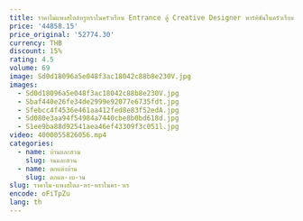 ```yaml
---
title: ราคาไม่แพงสไตล์หรูหราในครัวเรือน Entrance ตู้ Creative Designer พาร์ทิชันในครัวเรือนห้องนั่งเล่นหินแผ่นคอนโซล
price: '44858.15'
price_original: '52774.30'
currency: THB
discount: 15%
rating: 4.5
volume: 69
image: Sd0d18096a5e048f3ac18042c88b8e230V.jpg
images:
  - Sd0d18096a5e048f3ac18042c88b8e230V.jpg
  - Sbaf440e26fe34de2999e92077e6735fdt.jpg
  - Sfebcc4f4536e461aa412fed8e83f52edA.jpg
  - Sd080e3aa94f54984a7440cbe8b0bd618d.jpg
  - S1ee9ba88d92541aea46ef43309f3c051l.jpg
video: 4000055826056.mp4
categories:
  - name: บ้านและสวน
    slug: านและสวน
  - name: ตกแต่งบ้าน
    slug: ตกแต-งบ-าน
slug: ราคาไม-แพงสไตล-หร-หราในคร-วเร
encode: oFiTpZu
lang: th
---
```

  